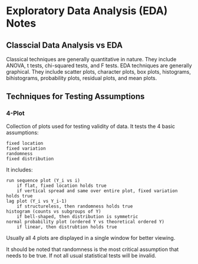 # Exploratory Data Analysis (EDA) Notes

## Classcial Data Analysis vs EDA

Classical techniques are generally quantitative in nature. They include ANOVA, t tests, chi-squared tests, and F tests.  EDA techniques are generally graphical. They include scatter plots, character plots, box plots, histograms, bihistograms, probability plots, residual plots, and mean plots. 

## Techniques for Testing Assumptions

### 4-Plot
Collection of plots used for testing validity of data.  It tests the 4 basic assumptions: 

    fixed location
    fixed variation
    randomness
    fixed distribution

It includes:

    run sequence plot (Y_i vs i)
        if flat, fixed location holds true
        if vertical spread and same over entire plot, fixed variation holds true
    lag plot (Y_i vs Y_i-1)
        if structureless, then randomness holds true
    histogram (counts vs subgroups of Y)
        if bell-shaped, then distribution is symmetric
    normal probability plot (ordered Y vs theoretical ordered Y)
        if linear, then distrubtion holds true

Usually all 4 plots are displayed in a single window for better viewing.

It should be noted that randomness is the most critical assumption that needs to be true.  If not all usual statistical tests will be invalid.